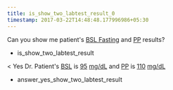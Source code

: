```yaml
---
title: is_show_two_labtest_result_0
timestamp: 2017-03-22T14:48:48.177996986+05:30
---
```


Can you show me patient's [BSL Fasting](labtest_name_1) and [PP](labtest_name_2) results?
* is_show_two_labtest_result

< Yes Dr.  Patient's [BSL](labtest_name_1) is [95](value_1) [mg/dL](unit_1) and [PP](labtest_name_2) is [110](value_2) [mg/dL](unit_2)
* answer_yes_show_two_labtest_result

